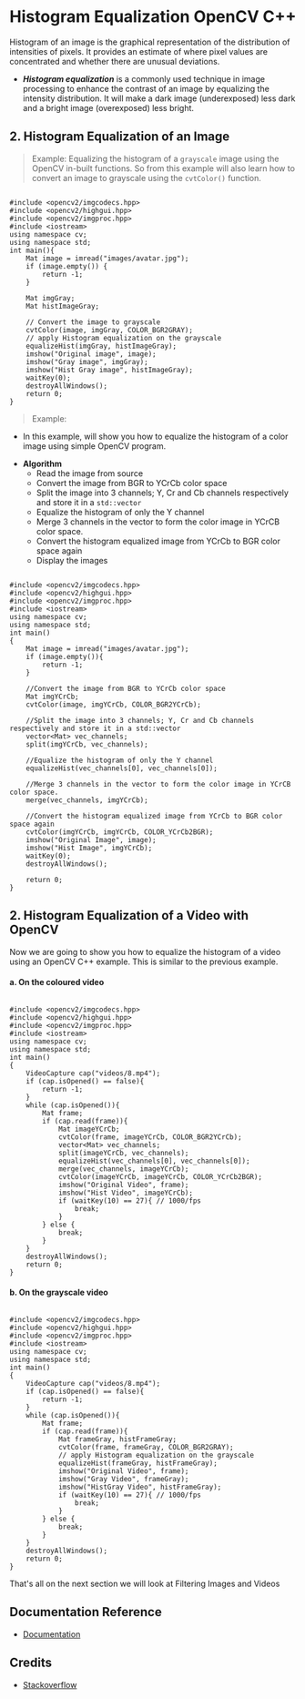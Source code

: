 # Histogram Equalization OpenCV C++

Histogram of an image is the graphical representation of the distribution of intensities of pixels. It provides an estimate of where pixel values are concentrated and whether there are unusual deviations.

- **_Histogram equalization_** is a commonly used technique in image processing to enhance the contrast of an image by equalizing the intensity distribution. It will make a dark image (underexposed) less dark and a bright image (overexposed) less bright.

## 2. Histogram Equalization of an Image

> Example:
> Equalizing the histogram of a `grayscale` image using the OpenCV in-built functions. So from this example will also learn how to convert an image to grayscale using the `cvtColor()` function.

```

#include <opencv2/imgcodecs.hpp>
#include <opencv2/highgui.hpp>
#include <opencv2/imgproc.hpp>
#include <iostream>
using namespace cv;
using namespace std;
int main(){
	Mat image = imread("images/avatar.jpg");
	if (image.empty()) {
		return -1;
	}

	Mat imgGray;
	Mat histImageGray;

	// Convert the image to grayscale
	cvtColor(image, imgGray, COLOR_BGR2GRAY);
	// apply Histogram equalization on the grayscale
	equalizeHist(imgGray, histImageGray);
	imshow("Original image", image);
	imshow("Gray image", imgGray);
	imshow("Hist Gray image", histImageGray);
	waitKey(0);
	destroyAllWindows();
	return 0;
}
```

> Example:

- In this example, will show you how to equalize the histogram of a color image using simple OpenCV program.

* **Algorithm**
  - Read the image from source
  - Convert the image from BGR to YCrCb color space
  - Split the image into 3 channels; Y, Cr and Cb channels respectively and store it in a `std::vector`
  - Equalize the histogram of only the Y channel
  - Merge 3 channels in the vector to form the color image in YCrCB color space.
  - Convert the histogram equalized image from YCrCb to BGR color space again
  - Display the images

```

#include <opencv2/imgcodecs.hpp>
#include <opencv2/highgui.hpp>
#include <opencv2/imgproc.hpp>
#include <iostream>
using namespace cv;
using namespace std;
int main()
{
    Mat image = imread("images/avatar.jpg");
    if (image.empty()){
        return -1;
    }

    //Convert the image from BGR to YCrCb color space
    Mat imgYCrCb;
    cvtColor(image, imgYCrCb, COLOR_BGR2YCrCb);

    //Split the image into 3 channels; Y, Cr and Cb channels respectively and store it in a std::vector
    vector<Mat> vec_channels;
    split(imgYCrCb, vec_channels);

    //Equalize the histogram of only the Y channel
    equalizeHist(vec_channels[0], vec_channels[0]);

    //Merge 3 channels in the vector to form the color image in YCrCB color space.
    merge(vec_channels, imgYCrCb);

    //Convert the histogram equalized image from YCrCb to BGR color space again
    cvtColor(imgYCrCb, imgYCrCb, COLOR_YCrCb2BGR);
    imshow("Original Image", image);
    imshow("Hist Image", imgYCrCb);
    waitKey(0);
    destroyAllWindows();

	return 0;
}
```

## 2. Histogram Equalization of a Video with OpenCV

Now we are going to show you how to equalize the histogram of a video using an OpenCV C++ example. This is similar to the previous example.

#### a. On the coloured video

```

#include <opencv2/imgcodecs.hpp>
#include <opencv2/highgui.hpp>
#include <opencv2/imgproc.hpp>
#include <iostream>
using namespace cv;
using namespace std;
int main()
{
    VideoCapture cap("videos/8.mp4");
    if (cap.isOpened() == false){
        return -1;
    }
    while (cap.isOpened()){
        Mat frame;
        if (cap.read(frame)){
            Mat imageYCrCb;
            cvtColor(frame, imageYCrCb, COLOR_BGR2YCrCb);
            vector<Mat> vec_channels;
            split(imageYCrCb, vec_channels);
            equalizeHist(vec_channels[0], vec_channels[0]);
            merge(vec_channels, imageYCrCb);
            cvtColor(imageYCrCb, imageYCrCb, COLOR_YCrCb2BGR);
            imshow("Original Video", frame);
            imshow("Hist Video", imageYCrCb);
            if (waitKey(10) == 27){ // 1000/fps
                break;
            }
        } else {
            break;
        }
    }
    destroyAllWindows();
    return 0;
}
```

#### b. On the grayscale video

```

#include <opencv2/imgcodecs.hpp>
#include <opencv2/highgui.hpp>
#include <opencv2/imgproc.hpp>
#include <iostream>
using namespace cv;
using namespace std;
int main()
{
    VideoCapture cap("videos/8.mp4");
    if (cap.isOpened() == false){
        return -1;
    }
    while (cap.isOpened()){
        Mat frame;
        if (cap.read(frame)){
            Mat frameGray, histFrameGray;
            cvtColor(frame, frameGray, COLOR_BGR2GRAY);
            // apply Histogram equalization on the grayscale
            equalizeHist(frameGray, histFrameGray);
            imshow("Original Video", frame);
            imshow("Gray Video", frameGray);
            imshow("HistGray Video", histFrameGray);
            if (waitKey(10) == 27){ // 1000/fps
                break;
            }
        } else {
            break;
        }
    }
    destroyAllWindows();
    return 0;
}
```

That's all on the next section we will look at Filtering Images and Videos

## Documentation Reference

- [Documentation](https://www.opencv-srf.com/2017/12/play-video-from-file-or-camera.html)

## Credits

- [Stackoverflow](https://stackoverflow.com/)
